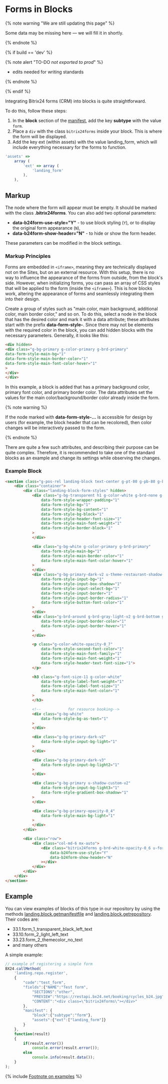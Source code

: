 # Forms in Blocks

{% note warning "We are still updating this page" %}

Some data may be missing here — we will fill it in shortly.

{% endnote %}

{% if build == 'dev' %}

{% note alert "TO-DO _not exported to prod_" %}

- edits needed for writing standards

{% endnote %}

{% endif %}

Integrating Bitrix24 forms (CRM) into blocks is quite straightforward.

To do this, follow these steps:

1. In the **block** section of the [manifest](../manifest.md), add the key **subtype** with the value `form`.
2. Place a `div` with the class `bitrix24forms` inside your block. This is where the form will be displayed.
3. Add the key ext (within assets) with the value landing_form, which will include everything necessary for the forms to function.

```js
'assets' =>
    array (
        'ext' => array (
            'landing_form'
        ),
    ),
```

## Markup

The node where the form will appear must be empty. It should be marked with the class **.bitrix24forms**. You can also add two optional parameters:

- **data-b24form-use-style="Y"** - to use block styling (`Y`), or to display the original form appearance (`N`),
- **data-b24form-show-header="N"** - to hide or show the form header.

These parameters can be modified in the block settings.

### Markup Principles

Forms are embedded in `<iframe>`, meaning they are technically displayed not on the Sites, but on an external resource. With this setup, there is no way to influence the appearance of the forms from outside, from the block's side. However, when initializing forms, you can pass an array of CSS styles that will be applied to the form (inside the `<iframe>`). This is how blocks work, altering the appearance of forms and seamlessly integrating them into their design.

Create a group of styles such as "main color, main background, additional color, main border color," and so on. To do this, select a node in the block that has the desired color and mark it with a data attribute; these attributes start with the prefix **data-form-style-**. Since there may not be elements with the required color in the block, you can add hidden blocks with the necessary parameters. Generally, it looks like this:

```html
<div hidden>
<div class="g-bg-primary g-color-primary g-brd-primary"
data-form-style-main-bg="1"
data-form-style-main-border-color="1"
data-form-style-main-font-color-hover="1"
>
</div>
</div>
```

In this example, a block is added that has a primary background color, primary font color, and primary border color. The data attributes set the values for the main color/background/border color already inside the form.

{% note warning %}

If the node marked with **data-form-style-...** is accessible for design by users (for example, the block header that can be recolored), then color changes will be interactively passed to the form.

{% endnote %}

There are quite a few such attributes, and describing their purpose can be quite complex. Therefore, it is recommended to take one of the standard blocks as an example and change its settings while observing the changes.

### Example Block

```html
<section class="g-pos-rel landing-block text-center g-pt-80 g-pb-80 g-bg-primary">
    <div class="container">
        <div class="landing-block-form-styles" hidden>
            <div class="g-bg-transparent h1 g-color-white g-brd-none g-pa-0"
                data-form-style-wrapper-padding="1"
                data-form-style-bg="1"
                data-form-style-bg-content="1"
                data-form-style-bg-block="1"
                data-form-style-header-font-size="1"
                data-form-style-main-font-weight="1"
                data-form-style-border-block="1"
            >
            </div>

            <div class="g-bg-white g-color-primary g-brd-primary"
                data-form-style-main-bg="1"
                data-form-style-main-border-color="1"
                data-form-style-main-font-color-hover="1"
            >
            </div>
            <div class="g-bg-primary-dark-v2 u-theme-restaurant-shadow-v1 g-brd-around g-color-gray-dark-v2 rounded-0"
                data-form-style-input-bg="1"
                data-form-style-input-box-shadow="1"
                data-form-style-input-select-bg="1"
                data-form-style-input-border="1"
                data-form-style-input-border-radius="1"
                data-form-style-button-font-color="1"
            >
            </div>
            <div class="g-brd-around g-brd-gray-light-v2 g-brd-bottom g-bg-black-opacity-0_7"
                data-form-style-input-border-color="1"
                data-form-style-input-border-hover="1"
            >
            </div>

            <p class="g-color-white-opacity-0_7"
                data-form-style-second-font-color="1"
                data-form-style-main-font-family="1"
                data-form-style-main-font-weight="1"
                data-form-style-header-text-font-size="1">
            </p>

            <h3 class="g-font-size-11 g-color-white"
                data-form-style-label-font-weight="1"
                data-form-style-label-font-size="1"
                data-form-style-main-font-color="1"
            >
            </h3>

            <!--            for resource booking-->
            <div class="g-bg-white"
                data-form-style-bg-as-text="1"
            >
            </div>

            <div class="g-bg-primary-dark-v2"
                data-form-style-input-bg-light="1"
            >
            </div>

            <div class="g-bg-primary-dark-v3"
                data-form-style-input-bg-light2="1"
            >
            </div>

            <div class="g-bg-primary u-shadow-custom-v2"
                data-form-style-input-bg-light3="1"
                data-form-style-gradient-box-shadow="1"
            >
            </div>

            <div class="g-bg-primary-opacity-0_4"
                data-form-style-main-bg-light="1"
            >
            </div>
        </div>

        <div class="row">
            <div class="col-md-6 mx-auto">
                <div class="bitrix24forms g-brd-white-opacity-0_6 u-form-alert-v3"
                    data-b24form-use-style="Y"
                    data-b24form-show-header="N"
                ></div>
            </div>
        </div>
    </div>
</section>
```

## Example

You can view examples of blocks of this type in our repository by using the methods [landing.block.getmanifestfile](../methods/landing-block-get-manifest-file.md) and [landing.block.getrepository](../methods/landing-block-get-repository.md). Their codes are:
- 33.1.form_1_transparent_black_left_text
- 33.10.form_2_light_left_text
- 33.23.form_2_themecolor_no_text
- and many others

A simple example:

```js
// example of registering a simple form
BX24.callMethod(
    'landing.repo.register',
    {
        "code":"test_form",
        "fields":{"NAME":"Test form",
            "SECTIONS":"other",
            "PREVIEW":"https://restapi.bx24.net/booking/cycles_b24.jpg",
            "CONTENT":"<div class=\"bitrix24forms\"></div>"
        },
        "manifest": {
            "block":{"subtype":"form"},
            "assets":{"ext":["landing_form"]}
        }
    },
    function(result)
    {
        if(result.error())
            console.error(result.error());
        else
            console.info(result.data());
    }
);
```

{% include [Footnote on examples](../../../../_includes/examples.md) %}